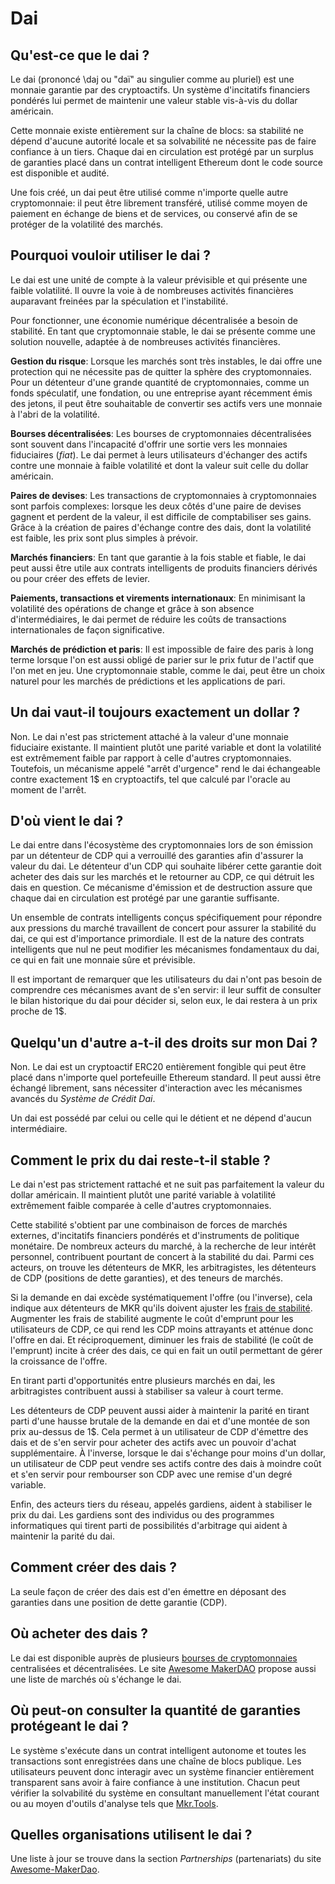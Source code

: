 # Dai

## Qu'est-ce que le dai ?

Le dai \(prononcé \daj ou "daï" au singulier comme au pluriel\) est une monnaie garantie par des cryptoactifs. Un système d'incitatifs financiers pondérés lui permet de maintenir une valeur stable vis-à-vis du dollar américain.

Cette monnaie existe entièrement sur la chaîne de blocs: sa stabilité ne dépend d'aucune autorité locale et sa solvabilité ne nécessite pas de faire confiance à un tiers. Chaque dai en circulation est protégé par un surplus de garanties placé dans un contrat intelligent Ethereum dont le code source est disponible et audité.

Une fois créé, un dai peut être utilisé comme n'importe quelle autre cryptomonnaie: il peut être librement transféré, utilisé comme moyen de paiement en échange de biens et de services, ou conservé afin de se protéger de la volatilité des marchés.

## Pourquoi vouloir utiliser le dai ?

Le dai est une unité de compte à la valeur prévisible et qui présente une faible volatilité. Il ouvre la voie à de nombreuses activités financières auparavant freinées par la spéculation et l'instabilité.

Pour fonctionner, une économie numérique décentralisée a besoin de stabilité. En tant que cryptomonnaie stable, le dai se présente comme une solution nouvelle, adaptée à de nombreuses activités financières.

**Gestion du risque**: Lorsque les marchés sont très instables, le dai offre une protection qui ne nécessite pas de quitter la sphère des cryptomonnaies. Pour un détenteur d'une grande quantité de cryptomonnaies, comme un fonds spéculatif, une fondation, ou une entreprise ayant récemment émis des jetons, il peut être souhaitable de convertir ses actifs vers une monnaie à l'abri de la volatilité.

**Bourses décentralisées**: Les bourses de cryptomonnaies décentralisées sont souvent dans l'incapacité d'offrir une sortie vers les monnaies fiduciaires \(_fiat_\). Le dai permet à leurs utilisateurs d'échanger des actifs contre une monnaie à faible volatilité et dont la valeur suit celle du dollar américain.

**Paires de devises**: Les transactions de cryptomonnaies à cryptomonnaies sont parfois complexes: lorsque les deux côtés d'une paire de devises gagnent et perdent de la valeur, il est difficile de comptabiliser ses gains. Grâce à la création de paires d'échange contre des dais, dont la volatilité est faible, les prix sont plus simples à prévoir.

**Marchés financiers**: En tant que garantie à la fois stable et fiable, le dai peut aussi être utile aux contrats intelligents de produits financiers dérivés ou pour créer des effets de levier.

**Paiements, transactions et virements internationaux**: En minimisant la volatilité des opérations de change et grâce à son absence d'intermédiaires, le dai permet de réduire les coûts de transactions internationales de façon significative.

**Marchés de prédiction et paris**: Il est impossible de faire des paris à long terme lorsque l'on est aussi obligé de parier sur le prix futur de l'actif que l'on met en jeu. Une cryptomonnaie stable, comme le dai, peut être un choix naturel pour les marchés de prédictions et les applications de pari.

## Un dai vaut-il toujours exactement un dollar ?

Non. Le dai n'est pas strictement attaché à la valeur d'une monnaie fiduciaire existante. Il maintient plutôt une parité variable et dont la volatilité est extrêmement faible par rapport à celle d'autres cryptomonnaies. Toutefois, un mécanisme appelé "arrêt d'urgence" rend le dai échangeable contre exactement 1$ en cryptoactifs, tel que calculé par l'oracle au moment de l'arrêt.

## D'où vient le dai ?

Le dai entre dans l'écosystème des cryptomonnaies lors de son émission par un détenteur de CDP qui a verrouillé des garanties afin d'assurer la valeur du dai. Le détenteur d'un CDP qui souhaite libérer cette garantie doit acheter des dais sur les marchés et le retourner au CDP, ce qui détruit les dais en question. Ce mécanisme d'émission et de destruction assure que chaque dai en circulation est protégé par une garantie suffisante.

Un ensemble de contrats intelligents conçus spécifiquement pour répondre aux pressions du marché travaillent de concert pour assurer la stabilité du dai, ce qui est d'importance primordiale. Il est de la nature des contrats intelligents que nul ne peut modifier les mécanismes fondamentaux du dai, ce qui en fait une monnaie sûre et prévisible.

Il est important de remarquer que les utilisateurs du dai n'ont pas besoin de comprendre ces mécanismes avant de s'en servir: il leur suffit de consulter le bilan historique du dai pour décider si, selon eux, le dai restera à un prix proche de 1$.

## Quelqu'un d'autre a-t-il des droits sur mon Dai ?

Non. Le dai est un cryptoactif ERC20 entièrement fongible qui peut être placé dans n'importe quel portefeuille Ethereum standard. Il peut aussi être échangé librement, sans nécessiter d'interaction avec les mécanismes avancés du _Système de Crédit Dai_.

Un dai est possédé par celui ou celle qui le détient et ne dépend d'aucun intermédiaire.

## Comment le prix du dai reste-t-il stable ?

Le dai n'est pas strictement rattaché et ne suit pas parfaitement la valeur du dollar américain. Il maintient plutôt une parité variable à volatilité extrêmement faible comparée à celle d'autres cryptomonnaies.

Cette stabilité s'obtient par une combinaison de forces de marchés externes, d'incitatifs financiers pondérés et d'instruments de politique monétaire. De nombreux acteurs du marché, à la recherche de leur intérêt personnel, contribuent pourtant de concert à la stabilité du dai. Parmi ces acteurs, on trouve les détenteurs de MKR, les arbitragistes, les détenteurs de CDP \(positions de dette garanties\), et des teneurs de marchés.

Si la demande en dai excède systématiquement l'offre \(ou l'inverse\), cela indique aux détenteurs de MKR qu'ils doivent ajuster les [frais de stabilité](stability-fee.md). Augmenter les frais de stabilité augmente le coût d'emprunt pour les utilisateurs de CDP, ce qui rend les CDP moins attrayants et atténue donc l'offre en dai. Et réciproquement, diminuer les frais de stabilité \(le coût de l'emprunt\) incite à créer des dais, ce qui en fait un outil permettant de gérer la croissance de l'offre.

En tirant parti d'opportunités entre plusieurs marchés en dai, les arbitragistes contribuent aussi à stabiliser sa valeur à court terme.

Les détenteurs de CDP peuvent aussi aider à maintenir la parité en tirant parti d'une hausse brutale de la demande en dai et d'une montée de son prix au-dessus de 1$. Cela permet à un utilisateur de CDP d'émettre des dais et de s'en servir pour acheter des actifs avec un pouvoir d'achat supplémentaire. À l'inverse, lorsque le dai s'échange pour moins d'un dollar, un utilisateur de CDP peut vendre ses actifs contre des dais à moindre coût et s'en servir pour rembourser son CDP avec une remise d'un degré variable.

Enfin, des acteurs tiers du réseau, appelés gardiens, aident à stabiliser le prix du dai. Les gardiens sont des individus ou des programmes informatiques qui tirent parti de possibilités d'arbitrage qui aident à maintenir la parité du dai.

## Comment créer des dais ?

La seule façon de créer des dais est d'en émettre en déposant des garanties dans une position de dette garantie \(CDP\).

## Où acheter des dais ?

Le dai est disponible auprès de plusieurs [bourses de cryptomonnaies](https://coinmarketcap.com/currencies/dai/#markets) centralisées et décentralisées. Le site [Awesome MakerDAO](https://github.com/makerdao/awesome-makerdao#trade-your-dai) propose aussi une liste de marchés où s'échange le dai.

## Où peut-on consulter la quantité de garanties protégeant le dai ?

Le système s'exécute dans un contrat intelligent autonome et toutes les transactions sont enregistrées dans une chaîne de blocs publique. Les utilisateurs peuvent donc interagir avec un système financier entièrement transparent sans avoir à faire confiance à une institution. Chacun peut vérifier la solvabilité du système en consultant manuellement l'état courant ou au moyen d'outils d'analyse tels que [Mkr.Tools](https://mkr.tools/).

## Quelles organisations utilisent le dai ?

Une liste à jour se trouve dans la section _Partnerships_ \(partenariats\) du site [Awesome-MakerDao](https://github.com/makerdao/awesome-makerdao).
